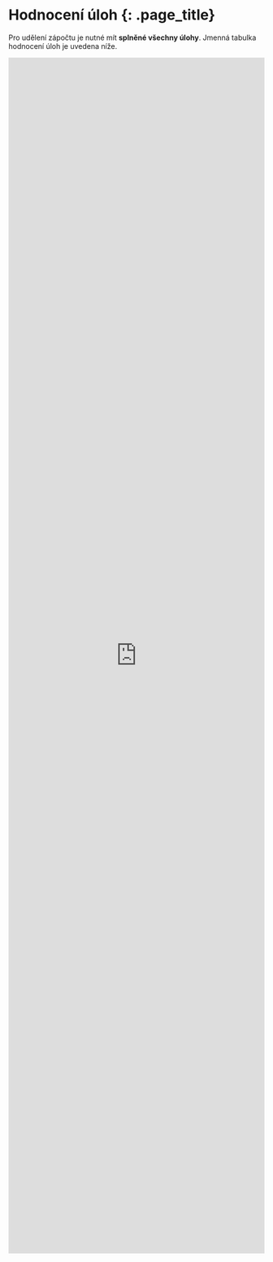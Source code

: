 
# Hodnocení úloh {: .page_title}

Pro udělení zápočtu je nutné mít __splněné všechny úlohy__. Jmenná tabulka hodnocení úloh je uvedena níže.

<iframe src="https://docs.google.com/spreadsheets/d/1RBCJ99r4Xq0sgOieYuvZmkfEJvFj48Goe-jzcNbt9sA?rm=minimal" width="100%" height="2350" frameBorder="0"></iframe>

<!-- TABULKA BEZ INTERAKCE -->
<!--    <iframe src="https://docs.google.com/spreadsheets/d/1RBCJ99r4Xq0sgOieYuvZmkfEJvFj48Goe-jzcNbt9sA/htmlview" width="100%" height="1000"></iframe>    -->
